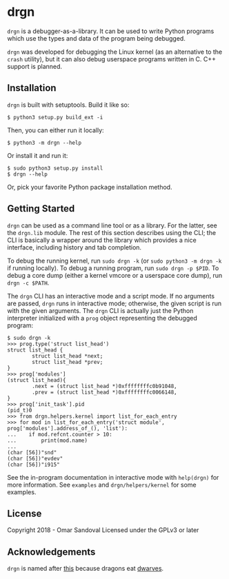 drgn
====

`drgn` is a debugger-as-a-library. It can be used to write Python programs
which use the types and data of the program being debugged.

`drgn` was developed for debugging the Linux kernel (as an alternative to the
`crash` utility), but it can also debug userspace programs written in C. C++
support is planned.

Installation
------------

`drgn` is built with setuptools. Build it like so:

```
$ python3 setup.py build_ext -i
```

Then, you can either run it locally:

```
$ python3 -m drgn --help
```

Or install it and run it:

```
$ sudo python3 setup.py install
$ drgn --help
```

Or, pick your favorite Python package installation method.

Getting Started
---------------

`drgn` can be used as a command line tool or as a library. For the latter, see
the `drgn.lib` module. The rest of this section describes using the CLI; the
CLI is basically a wrapper around the library which provides a nice interface,
including history and tab completion.

To debug the running kernel, run `sudo drgn -k` (or `sudo python3 -m drgn -k`
if running locally). To debug a running program, run `sudo drgn -p $PID`. To
debug a core dump (either a kernel vmcore or a userspace core dump), run
`drgn -c $PATH`.

The `drgn` CLI has an interactive mode and a script mode. If no arguments are
passed, `drgn` runs in interactive mode; otherwise, the given script is run
with the given arguments. The `drgn` CLI is actually just the Python
interpreter initialized with a `prog` object representing the debugged program:

```
$ sudo drgn -k
>>> prog.type('struct list_head')
struct list_head {
        struct list_head *next;
        struct list_head *prev;
}
>>> prog['modules']
(struct list_head){
        .next = (struct list_head *)0xffffffffc0b91048,
        .prev = (struct list_head *)0xffffffffc0066148,
}
>>> prog['init_task'].pid
(pid_t)0
>>> from drgn.helpers.kernel import list_for_each_entry
>>> for mod in list_for_each_entry('struct module', prog['modules'].address_of_(), 'list'):
...    if mod.refcnt.counter > 10:
...        print(mod.name)
...
(char [56])"snd"
(char [56])"evdev"
(char [56])"i915"
```

See the in-program documentation in interactive mode with `help(drgn)` for more
information. See `examples` and `drgn/helpers/kernel` for some examples.

License
-------

Copyright 2018 - Omar Sandoval
Licensed under the GPLv3 or later

Acknowledgements
----------------

`drgn` is named after
[this](https://giraffesgiraffes.bandcamp.com/track/drgnfkr-2) because dragons
eat [dwarves](http://dwarfstd.org/).
